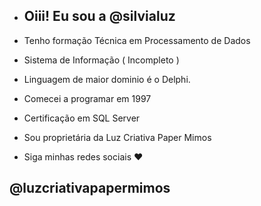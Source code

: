 - ## Oiii! Eu sou a @silvialuz
- Tenho formação Técnica em Processamento de Dados
- Sistema de Informação ( Incompleto )
- Linguagem de maior dominio é o Delphi.
- Comecei a programar em 1997
- Certificação em SQL Server
- Sou proprietária da Luz Criativa Paper Mimos
  
- Siga minhas redes sociais ♥️
 ## @luzcriativapapermimos
<!---
silvialuz/silvialuz is a ✨ special ✨ repository because its `README.md` (this file) appears on your GitHub profile.
You can click the Preview link to take a look at your changes.
--->
